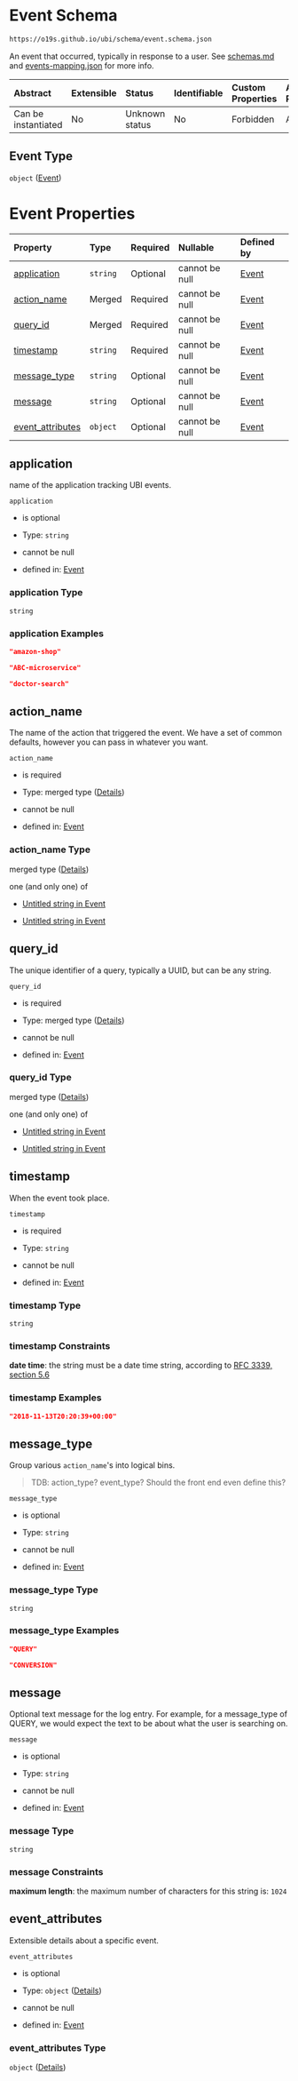 # Event Schema

```txt
https://o19s.github.io/ubi/schema/event.schema.json
```

An event that occurred, typically in response to a user.  See [schemas.md](https://github.com/o19s/opensearch-ubi/blob/2.14.0/documentation/schemas.md) and [events-mapping.json](https://github.com/o19s/opensearch-ubi/blob/2.14.0/src/main/resources/events-mapping.json) for more info.

| Abstract            | Extensible | Status         | Identifiable | Custom Properties | Additional Properties | Access Restrictions | Defined In                                                              |
| :------------------ | :--------- | :------------- | :----------- | :---------------- | :-------------------- | :------------------ | :---------------------------------------------------------------------- |
| Can be instantiated | No         | Unknown status | No           | Forbidden         | Allowed               | none                | [event.schema.json](../../out/event.schema.json "open original schema") |

## Event Type

`object` ([Event](event.md))

# Event Properties

| Property                               | Type     | Required | Nullable       | Defined by                                                                                                                       |
| :------------------------------------- | :------- | :------- | :------------- | :------------------------------------------------------------------------------------------------------------------------------- |
| [application](#application)            | `string` | Optional | cannot be null | [Event](event-properties-application.md "https://o19s.github.io/ubi/schema/event.schema.json#/properties/application")           |
| [action\_name](#action_name)           | Merged   | Required | cannot be null | [Event](event-properties-action_name.md "https://o19s.github.io/ubi/schema/event.schema.json#/properties/action_name")           |
| [query\_id](#query_id)                 | Merged   | Required | cannot be null | [Event](event-properties-query_id.md "https://o19s.github.io/ubi/schema/event.schema.json#/properties/query_id")                 |
| [timestamp](#timestamp)                | `string` | Required | cannot be null | [Event](event-properties-timestamp.md "https://o19s.github.io/ubi/schema/event.schema.json#/properties/timestamp")               |
| [message\_type](#message_type)         | `string` | Optional | cannot be null | [Event](event-properties-message_type.md "https://o19s.github.io/ubi/schema/event.schema.json#/properties/message_type")         |
| [message](#message)                    | `string` | Optional | cannot be null | [Event](event-properties-message.md "https://o19s.github.io/ubi/schema/event.schema.json#/properties/message")                   |
| [event\_attributes](#event_attributes) | `object` | Optional | cannot be null | [Event](event-properties-event_attributes.md "https://o19s.github.io/ubi/schema/event.schema.json#/properties/event_attributes") |

## application

name of the application tracking UBI events.

`application`

* is optional

* Type: `string`

* cannot be null

* defined in: [Event](event-properties-application.md "https://o19s.github.io/ubi/schema/event.schema.json#/properties/application")

### application Type

`string`

### application Examples

```json
"amazon-shop"
```

```json
"ABC-microservice"
```

```json
"doctor-search"
```

## action\_name

The name of the action that triggered the event.  We have a set of common defaults, however you can pass in whatever you want.

`action_name`

* is required

* Type: merged type ([Details](event-properties-action_name.md))

* cannot be null

* defined in: [Event](event-properties-action_name.md "https://o19s.github.io/ubi/schema/event.schema.json#/properties/action_name")

### action\_name Type

merged type ([Details](event-properties-action_name.md))

one (and only one) of

* [Untitled string in Event](event-properties-action_name-oneof-0.md "check type definition")

* [Untitled string in Event](event-properties-action_name-oneof-1.md "check type definition")

## query\_id

The unique identifier of a query, typically a UUID, but can be any string.

`query_id`

* is required

* Type: merged type ([Details](event-properties-query_id.md))

* cannot be null

* defined in: [Event](event-properties-query_id.md "https://o19s.github.io/ubi/schema/event.schema.json#/properties/query_id")

### query\_id Type

merged type ([Details](event-properties-query_id.md))

one (and only one) of

* [Untitled string in Event](event-properties-query_id-oneof-0.md "check type definition")

* [Untitled string in Event](event-properties-query_id-oneof-1.md "check type definition")

## timestamp

When the event took place.

`timestamp`

* is required

* Type: `string`

* cannot be null

* defined in: [Event](event-properties-timestamp.md "https://o19s.github.io/ubi/schema/event.schema.json#/properties/timestamp")

### timestamp Type

`string`

### timestamp Constraints

**date time**: the string must be a date time string, according to [RFC 3339, section 5.6](https://tools.ietf.org/html/rfc3339 "check the specification")

### timestamp Examples

```json
"2018-11-13T20:20:39+00:00"
```

## message\_type

Group various `action_name`'s into logical bins.

> TDB: action\_type?  event\_type?  Should the front end even define this?

`message_type`

* is optional

* Type: `string`

* cannot be null

* defined in: [Event](event-properties-message_type.md "https://o19s.github.io/ubi/schema/event.schema.json#/properties/message_type")

### message\_type Type

`string`

### message\_type Examples

```json
"QUERY"
```

```json
"CONVERSION"
```

## message

Optional text message for the log entry. For example, for a message\_type of QUERY, we would expect the text to be about what the user is searching on.

`message`

* is optional

* Type: `string`

* cannot be null

* defined in: [Event](event-properties-message.md "https://o19s.github.io/ubi/schema/event.schema.json#/properties/message")

### message Type

`string`

### message Constraints

**maximum length**: the maximum number of characters for this string is: `1024`

## event\_attributes

Extensible details about a specific event.

`event_attributes`

* is optional

* Type: `object` ([Details](event-properties-event_attributes.md))

* cannot be null

* defined in: [Event](event-properties-event_attributes.md "https://o19s.github.io/ubi/schema/event.schema.json#/properties/event_attributes")

### event\_attributes Type

`object` ([Details](event-properties-event_attributes.md))
